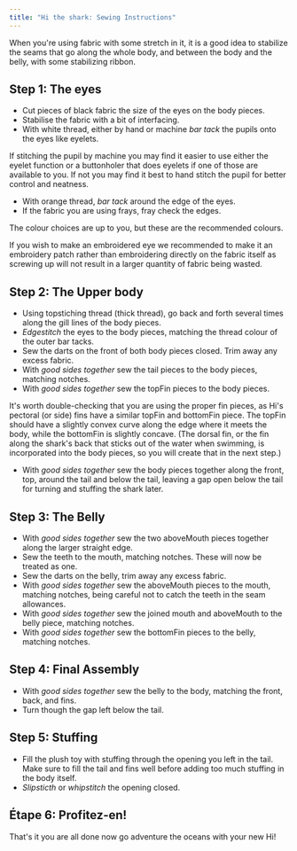 ```yaml
---
title: "Hi the shark: Sewing Instructions"
---
```


<Tip>

When you're using fabric with some stretch in it, it is a good idea to stabilize the seams that go along the whole body, and between the body and the belly, with some stabilizing ribbon.

</Tip>

## Step 1: The eyes

- Cut pieces of black fabric the size of the eyes on the body pieces.
- Stabilise the fabric with a bit of interfacing.
- With white thread, either by hand or machine _bar tack_ the pupils onto the eyes like eyelets.

<Tip>

If stitching the pupil by machine you may find it easier to use either the eyelet function or a buttonholer that does eyelets if one of those are available to you. If not you may find it best to hand stitch the pupil for better control and neatness.

</Tip>

- With orange thread, _bar tack_ around the edge of the eyes.
- If the fabric you are using frays, fray check the edges.

<Note>

The colour choices are up to you, but these are the recommended colours.

If you wish to make an embroidered eye we recommended to make it an embroidery patch rather than embroidering directly on the fabric itself as screwing up will not result in a larger quantity of fabric being wasted.

</Note>

## Step 2: The Upper body

- Using topstiching thread (thick thread), go back and forth several times along the gill lines of the body pieces.
- _Edgestitch_ the eyes to the body pieces, matching the thread colour of the outer bar tacks.
- Sew the darts on the front of both body pieces closed. Trim away any excess fabric.
- With _good sides together_ sew the tail pieces to the body pieces, matching notches.
- With _good sides together_ sew the topFin pieces to the body pieces.

<Tip>

It's worth double-checking that you are using the proper fin pieces, as Hi's pectoral (or side) fins have a similar topFin and bottomFin piece. The topFin should have a slightly convex curve along the edge where it meets the body, while the bottomFin is slightly concave. (The dorsal fin, or the fin along the shark's back that sticks out of the water when swimming, is incorporated into the body pieces, so you will create that in the next step.)

</Tip>

- With _good sides together_ sew the body pieces together along the front, top, around the tail and below the tail, leaving a gap open below the tail for turning and stuffing the shark later.

## Step 3: The Belly

- With _good sides together_ sew the two aboveMouth pieces together along the larger straight edge.
- Sew the teeth to the mouth, matching notches. These will now be treated as one.
- Sew the darts on the belly, trim away any excess fabric.
- With _good sides together_ sew the aboveMouth pieces to the mouth, matching notches, being careful not to catch the teeth in the seam allowances.
- With _good sides together_ sew the joined mouth and aboveMouth to the belly piece, matching notches.
- With _good sides together_ sew the bottomFin pieces to the belly, matching notches.

## Step 4: Final Assembly

- With _good sides together_ sew the belly to the body, matching the front, back, and fins.
- Turn though the gap left below the tail.

## Step 5: Stuffing

- Fill the plush toy with stuffing through the opening you left in the tail. Make sure to fill the tail and fins well before adding too much stuffing in the body itself.
- _Slipsticth_ or _whipstitch_ the opening closed.

## Étape 6: Profitez-en!

That's it you are all done now go adventure the oceans with your new Hi!

